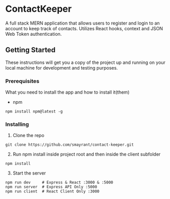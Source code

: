 # ContactKeeper

A full stack MERN application that allows users to register and login to an account to keep track of contacts. Utilizes React hooks, context and JSON Web Token authentication.

## Getting Started
These instructions will get you a copy of the project up and running on your local machine for development and testing purposes. 

### Prerequisites

What you need to install the app and how to install it(them)

- npm

```
npm install npm@latest -g
```

### Installing

1. Clone the repo

```
git clone https://github.com/smayrant/contact-keeper.git
```

2. Run npm install inside project root and then inside the client subfolder

```
npm install 
```

3. Start the server

```
npm run dev     # Express & React :3000 & :5000
npm run server  # Express API Only :5000
npm run client  # React Client Only :3000
```

